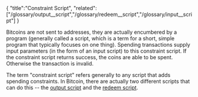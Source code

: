 <div class="cwik">
{
"title":"Constraint Script",
"related":["/glossary/output__script","/glossary/redeem__script","/glossary/input__script"]
}
</div>

Bitcoins are not sent to addresses, they are actually encumbered by a program (generally called a script, which is a term for a short, simple program that typically focuses on one thing).  Spending transactions supply input parameters (in the form of an input script) to this constraint script.  If the constraint script returns success, the coins are able to be spent.  Otherwise the transaction is invalid.

The term "constraint script" refers generally to any script that adds spending constraints.  In Bitcoin, there are actually two different scripts that can do this -- the [output script](/glossary/output__script) and the [redeem script](/glossary/redeem__script).